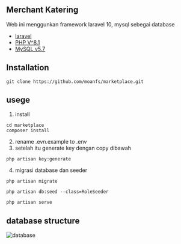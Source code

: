## Merchant Katering

Web ini menggunkan framework laravel 10, mysql sebegai database

-   [laravel](https://laravel.com/docs/routing)
-   [PHP V^8.1](https://www.php.net/)
-   [MySQL v5.7](https://dev.mysql.com/doc/refman/5.7/en/index.html)


## Installation

```
git clone https://github.com/moanfs/marketplace.git
```

## usege

1. install

```
cd marketplace
composer install
```
2. rename .evn.example to .env
3. setelah itu generate key dengan copy dibawah

```
php artisan key:generate
```

4. migrasi database dan seeder

```
php artisan migrate
```

```
php artisan db:seed --class=RoleSeeder
```

```
php artisan serve
```

## database structure
 ![database](https://github.com/moanfs/tugas-kelompok-group-8/blob/main/public/images/dashboard.png)


